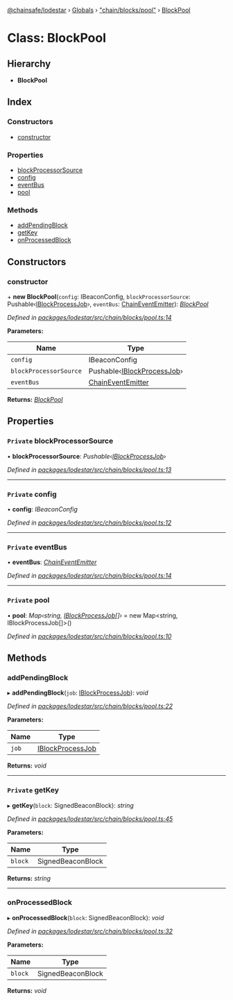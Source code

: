 [@chainsafe/lodestar](../README.md) › [Globals](../globals.md) › ["chain/blocks/pool"](../modules/_chain_blocks_pool_.md) › [BlockPool](_chain_blocks_pool_.blockpool.md)

# Class: BlockPool

## Hierarchy

* **BlockPool**

## Index

### Constructors

* [constructor](_chain_blocks_pool_.blockpool.md#constructor)

### Properties

* [blockProcessorSource](_chain_blocks_pool_.blockpool.md#private-blockprocessorsource)
* [config](_chain_blocks_pool_.blockpool.md#private-config)
* [eventBus](_chain_blocks_pool_.blockpool.md#private-eventbus)
* [pool](_chain_blocks_pool_.blockpool.md#private-pool)

### Methods

* [addPendingBlock](_chain_blocks_pool_.blockpool.md#addpendingblock)
* [getKey](_chain_blocks_pool_.blockpool.md#private-getkey)
* [onProcessedBlock](_chain_blocks_pool_.blockpool.md#onprocessedblock)

## Constructors

###  constructor

\+ **new BlockPool**(`config`: IBeaconConfig, `blockProcessorSource`: Pushable‹[IBlockProcessJob](../interfaces/_chain_chain_.iblockprocessjob.md)›, `eventBus`: [ChainEventEmitter](../modules/_chain_interface_.md#chaineventemitter)): *[BlockPool](_chain_blocks_pool_.blockpool.md)*

*Defined in [packages/lodestar/src/chain/blocks/pool.ts:14](https://github.com/ChainSafe/lodestar/blob/ffd9c8178/packages/lodestar/src/chain/blocks/pool.ts#L14)*

**Parameters:**

Name | Type |
------ | ------ |
`config` | IBeaconConfig |
`blockProcessorSource` | Pushable‹[IBlockProcessJob](../interfaces/_chain_chain_.iblockprocessjob.md)› |
`eventBus` | [ChainEventEmitter](../modules/_chain_interface_.md#chaineventemitter) |

**Returns:** *[BlockPool](_chain_blocks_pool_.blockpool.md)*

## Properties

### `Private` blockProcessorSource

• **blockProcessorSource**: *Pushable‹[IBlockProcessJob](../interfaces/_chain_chain_.iblockprocessjob.md)›*

*Defined in [packages/lodestar/src/chain/blocks/pool.ts:13](https://github.com/ChainSafe/lodestar/blob/ffd9c8178/packages/lodestar/src/chain/blocks/pool.ts#L13)*

___

### `Private` config

• **config**: *IBeaconConfig*

*Defined in [packages/lodestar/src/chain/blocks/pool.ts:12](https://github.com/ChainSafe/lodestar/blob/ffd9c8178/packages/lodestar/src/chain/blocks/pool.ts#L12)*

___

### `Private` eventBus

• **eventBus**: *[ChainEventEmitter](../modules/_chain_interface_.md#chaineventemitter)*

*Defined in [packages/lodestar/src/chain/blocks/pool.ts:14](https://github.com/ChainSafe/lodestar/blob/ffd9c8178/packages/lodestar/src/chain/blocks/pool.ts#L14)*

___

### `Private` pool

• **pool**: *Map‹string, [IBlockProcessJob](../interfaces/_chain_chain_.iblockprocessjob.md)[]›* = new Map<string, IBlockProcessJob[]>()

*Defined in [packages/lodestar/src/chain/blocks/pool.ts:10](https://github.com/ChainSafe/lodestar/blob/ffd9c8178/packages/lodestar/src/chain/blocks/pool.ts#L10)*

## Methods

###  addPendingBlock

▸ **addPendingBlock**(`job`: [IBlockProcessJob](../interfaces/_chain_chain_.iblockprocessjob.md)): *void*

*Defined in [packages/lodestar/src/chain/blocks/pool.ts:22](https://github.com/ChainSafe/lodestar/blob/ffd9c8178/packages/lodestar/src/chain/blocks/pool.ts#L22)*

**Parameters:**

Name | Type |
------ | ------ |
`job` | [IBlockProcessJob](../interfaces/_chain_chain_.iblockprocessjob.md) |

**Returns:** *void*

___

### `Private` getKey

▸ **getKey**(`block`: SignedBeaconBlock): *string*

*Defined in [packages/lodestar/src/chain/blocks/pool.ts:45](https://github.com/ChainSafe/lodestar/blob/ffd9c8178/packages/lodestar/src/chain/blocks/pool.ts#L45)*

**Parameters:**

Name | Type |
------ | ------ |
`block` | SignedBeaconBlock |

**Returns:** *string*

___

###  onProcessedBlock

▸ **onProcessedBlock**(`block`: SignedBeaconBlock): *void*

*Defined in [packages/lodestar/src/chain/blocks/pool.ts:32](https://github.com/ChainSafe/lodestar/blob/ffd9c8178/packages/lodestar/src/chain/blocks/pool.ts#L32)*

**Parameters:**

Name | Type |
------ | ------ |
`block` | SignedBeaconBlock |

**Returns:** *void*
